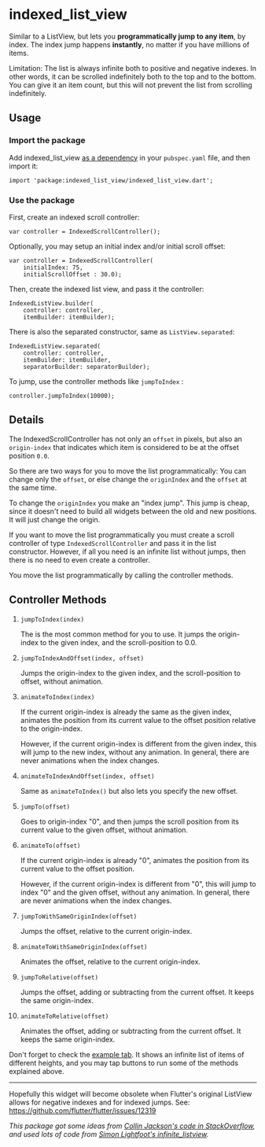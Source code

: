 # indexed_list_view

Similar to a ListView, but lets you **programmatically jump to any item**, by index.
The index jump happens **instantly**, no matter if you have millions of items.

Limitation: The list is always infinite both to positive and negative indexes.
In other words, it can be scrolled indefinitely both to the top and to the bottom.
You can give it an item count, but this will not prevent the list from scrolling indefinitely.

## Usage

### Import the package

Add indexed_list_view [as a dependency](https://pub.dartlang.org/packages/indexed_list_view#-installing-tab-) 
in your `pubspec.yaml` file, and then import it:

    import 'package:indexed_list_view/indexed_list_view.dart';

### Use the package

First, create an indexed scroll controller:

    var controller = IndexedScrollController();
    
Optionally, you may setup an initial index and/or initial scroll offset:

    var controller = IndexedScrollController(
        initialIndex: 75,
        initialScrollOffset : 30.0);    

Then, create the indexed list view, and pass it the controller:

    IndexedListView.builder(
        controller: controller, 
        itemBuilder: itemBuilder);

There is also the separated constructor, same as `ListView.separated`:

    IndexedListView.separated(
        controller: controller, 
        itemBuilder: itemBuilder,
        separatorBuilder: separatorBuilder);

To jump, use the controller methods like `jumpToIndex` :

    controller.jumpToIndex(10000);

## Details

The IndexedScrollController has not only an `offset` in pixels, 
but also an `origin-index` that indicates which item is considered to be at the offset position `0.0`.

So there are two ways for you to move the list programmatically: 
You can change only the `offset`, 
or else change the `originIndex` and the `offset` at the same time.

To change the `originIndex` you make an "index jump". 
This jump is cheap, since it doesn't need to build all widgets between the old and new positions.
It will just change the origin.

If you want to move the list programmatically you must create a scroll controller of type `IndexedScrollController` 
and pass it in the list constructor.
However, if all you need is an infinite list without jumps, then there is no need to even create a controller.

You move the list programmatically by calling the controller methods.   

## Controller Methods

1. `jumpToIndex(index)`

    The is the most common method for you to use.
    It jumps the origin-index to the given index, and the scroll-position to 0.0.

2. `jumpToIndexAndOffset(index, offset)`

   Jumps the origin-index to the given index, and the scroll-position to offset, without animation.
  
3. `animateToIndex(index)`

   If the current origin-index is already the same as the given index,
   animates the position from its current value to the offset position
   relative to the origin-index.    
   
   However, if the current origin-index is different from the given index,
   this will jump to the new index, without any animation.
   In general, there are never animations when the index changes.

2. `animateToIndexAndOffset(index, offset)`

   Same as `animateToIndex()` but also lets you specify the new offset.
  
4. `jumpTo(offset)`

    Goes to origin-index "0", 
    and then jumps the scroll position from its current value to the given offset,
    without animation.

4. `animateTo(offset)`

   If the current origin-index is already "0",
   animates the position from its current value to the offset position.
   
   However, if the current origin-index is different from "0",
   this will jump to index "0" and the given offset, without any animation.
   In general, there are never animations when the index changes.

5. `jumpToWithSameOriginIndex(offset)`
   
   Jumps the offset, relative to the current origin-index.

6. `animateToWithSameOriginIndex(offset)`

   Animates the offset, relative to the current origin-index.

7. `jumpToRelative(offset)`

   Jumps the offset, adding or subtracting from the current offset.
   It keeps the same origin-index.

8. `animateToRelative(offset)`

   Animates the offset, adding or subtracting from the current offset.
   It keeps the same origin-index.

Don't forget to check the [example tab](https://pub.dartlang.org/packages/indexed_list_view#-example-tab-).
It shows an infinite list of items of different heights, and you may tap buttons to
run some of the methods explained above.

********

Hopefully this widget will become obsolete when Flutter's original ListView allows for negative
indexes and for indexed jumps. See: https://github.com/flutter/flutter/issues/12319

*This package got some ideas from [Collin Jackson's code in StackOverflow](https://stackoverflow.com/questions/44468337/how-can-i-make-a-scrollable-wrapping-view-with-flutter),
and used lots of code from [Simon Lightfoot's infinite_listview](https://pub.dev/packages/infinite_listview).* 

